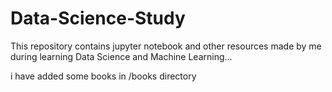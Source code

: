 # Data-Science-Study
This repository contains jupyter notebook and other resources made by me during learning Data Science and Machine Learning...

i have added some books in /books directory

